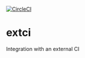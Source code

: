 [![CircleCI](https://circleci.com/gh/aexg/extci/tree/master.svg?style=svg)](https://circleci.com/gh/aexg/extci/tree/master)

# extci
Integration with an external CI

